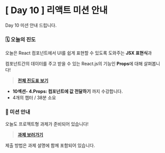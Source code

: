 # [ Day 10 ] 리액트 미션 안내

Day 10 미션 안내 드립니다.

### 🗓️ 오늘의 진도

오늘은 React 컴포넌트에서 UI를 쉽게 표현할 수 있도록 도와주는 **JSX 표현식**과

컴포넌트간의 데이터를 주고 받을 수 있는 React.js의 기능인 **Props**에 대해 살펴봅니다!

> **[전체 진도표 보기](https://onebite-fe-challenge.super.site/%EC%A7%84%EB%8F%84%ED%91%9C-%EB%AA%A8%EC%9D%8C/%EC%A7%84%EB%8F%84%ED%91%9C-%ED%95%9C-%EC%9E%85-%ED%81%AC%EA%B8%B0%EB%A1%9C-%EC%9E%98%EB%9D%BC%EB%A8%B9%EB%8A%94-%EB%A6%AC%EC%95%A1%ED%8A%B8)**

- **10섹션- 4.Props: 컴포넌트에 값 전달하기** 까지 수강합니다.
- 4개의 챕터 / 38분 소요

### 🎯 미션 안내

오늘도 프로젝트형 과제가 준비되어 있습니다!

> **[과제 보러가기](https://github.com/winterlood/onebite-react-challenge/blob/main/missions/day10/coding-quiz)**

제출 방법은 과제 설명에 함께 포함되어 있습니다.
